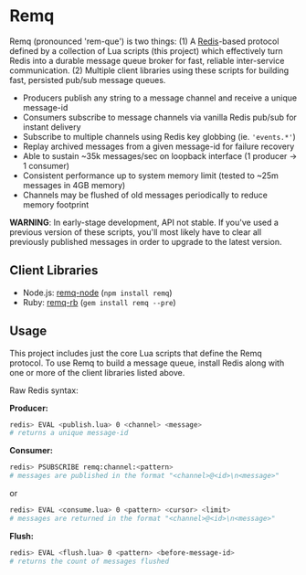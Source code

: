 # Remq

Remq (pronounced 'rem-que') is two things: (1) A [Redis](http://redis.io)-based
protocol defined by a collection of Lua scripts (this project) which effectively
turn Redis into a durable message queue broker for fast, reliable inter-service
communication. (2) Multiple client libraries using these scripts for building
fast, persisted pub/sub message queues.

  - Producers publish any string to a message channel and receive a unique message-id
  - Consumers subscribe to message channels via vanilla Redis pub/sub for instant delivery
  - Subscribe to multiple channels using Redis key globbing (ie. `'events.*'`)
  - Replay archived messages from a given message-id for failure recovery
  - Able to sustain ~35k messages/sec on loopback interface (1 producer -> 1 consumer)
  - Consistent performance up to system memory limit (tested to ~25m messages in 4GB memory)
  - Channels may be flushed of old messages periodically to reduce memory footprint

**WARNING**: In early-stage development, API not stable. If you've used a previous
version of these scripts, you'll most likely have to clear all previously
published messages in order to upgrade to the latest version.

## Client Libraries

- Node.js: [remq-node](https://github.com/kainosnoema/remq-node) (`npm install remq`)
- Ruby: [remq-rb](https://github.com/kainosnoema/remq-rb) (`gem install remq --pre`)

## Usage

This project includes just the core Lua scripts that define the Remq protocol.
To use Remq to build a message queue, install Redis along with one or more of
the client libraries listed above.

Raw Redis syntax:

**Producer:**
``` sh
redis> EVAL <publish.lua> 0 <channel> <message>
# returns a unique message-id
```

**Consumer:**
``` sh
redis> PSUBSCRIBE remq:channel:<pattern>
# messages are published in the format "<channel>@<id>\n<message>"
```
or
``` sh
redis> EVAL <consume.lua> 0 <pattern> <cursor> <limit>
# messages are returned in the format "<channel>@<id>\n<message>"
```

**Flush:**
``` sh
redis> EVAL <flush.lua> 0 <pattern> <before-message-id>
# returns the count of messages flushed
```